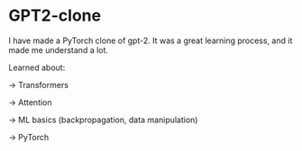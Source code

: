 # GPT2-clone
I have made a PyTorch clone of gpt-2. It was a great learning process, and it made me understand a lot.

Learned about:

-> Transformers

-> Attention

-> ML basics (backpropagation, data manipulation)

-> PyTorch
